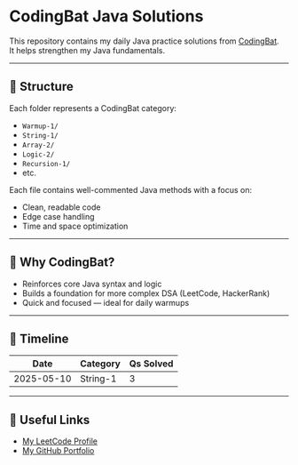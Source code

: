 # CodingBat Java Solutions

This repository contains my daily Java practice solutions from [CodingBat](https://codingbat.com/java).  
It helps strengthen my Java fundamentals.

---

## 📁 Structure

Each folder represents a CodingBat category:
- `Warmup-1/`
- `String-1/`
- `Array-2/`
- `Logic-2/`
- `Recursion-1/`
- etc.

Each file contains well-commented Java methods with a focus on:
- Clean, readable code
- Edge case handling
- Time and space optimization

---

## 🧠 Why CodingBat?

- Reinforces core Java syntax and logic
- Builds a foundation for more complex DSA (LeetCode, HackerRank)
- Quick and focused — ideal for daily warmups

---

## 📆 Timeline

| Date       | Category     | Qs Solved |
|------------|--------------|-----------|
| 2025-05-10 | String-1     | 3         |


---

## 🔗 Useful Links

- [My LeetCode Profile](https://leetcode.com/Yashika_Shetty)  
- [My GitHub Portfolio](https://github.com/YashikaSShetty)

